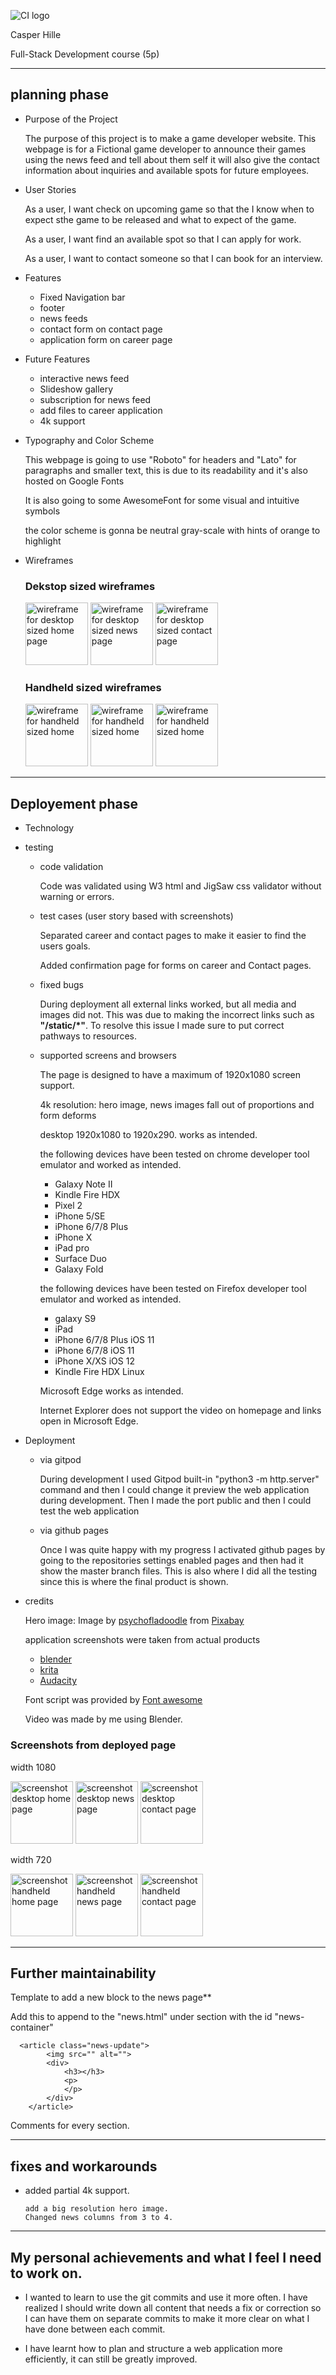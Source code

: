 ![CI logo](https://codeinstitute.s3.amazonaws.com/fullstack/ci_logo_small.png)

Casper Hille

Full-Stack Development course (5p)
***

## planning phase
* Purpose of the Project

   The purpose of this project is to make a game developer website.
   This webpage is for a Fictional game developer to announce their games using the news feed and tell about them self
   it will also give the contact information about inquiries and available spots for future employees.

* User Stories

   As a user, I want check on upcoming game so that the I know when to expect sthe game to be released and what to expect of the game.

   As a user, I want find an available spot so that I can apply for work.

   As a user, I want to contact someone so that I can book for an interview.

* Features

   * Fixed Navigation bar
   * footer
   * news feeds 
   * contact form on contact page
   * application form on career page

* Future Features

    * interactive news feed
    * Slideshow gallery
    * subscription for news feed
    * add files to career application
    * 4k support

* Typography and Color Scheme

   This webpage is going to use "Roboto" for headers and "Lato" for paragraphs and smaller text, this is due to its readability and it's also hosted on Google Fonts

   It is also going to some AwesomeFont for some visual and intuitive symbols

   the color scheme is gonna be neutral gray-scale with hints of orange to highlight 

* Wireframes

   ### Dekstop sized wireframes

   <img src="docs/wireframes/homedesktopsize.png" alt="wireframe for desktop sized home page" width="100">
   <img src="docs/wireframes/newsdesktopsize.png" alt="wireframe for desktop sized news page" width="100">
   <img src="docs/wireframes/contactdesktopsize.png" alt="wireframe for desktop sized contact page" width="100">

   ### Handheld sized wireframes

   <img src="docs/wireframes/homephonesize.png" alt="wireframe for handheld sized home" width="100">
   <img src="docs/wireframes/newsphonesize.png" alt="wireframe for handheld sized home" width="100">
   <img src="docs/wireframes/contactphonesize.png" alt="wireframe for handheld sized home" width="100">

***

## Deployement phase

* Technology
* testing
   * code validation
   
      Code was validated using W3 html and JigSaw css validator without warning or errors.

   * test cases (user story based with screenshots)

      Separated career and contact pages to make it easier to find the users goals.

      Added confirmation page for forms on career and Contact pages.

   * fixed bugs

      During deployment all external links worked, but all media and images did not.
      This was due to making the incorrect links such as **"/static/*"**.
      To resolve this issue I made sure to put correct pathways to resources.

   * supported screens and browsers

      The page is designed to have a maximum of 1920x1080 screen support.

      4k resolution: hero image, news images fall out of proportions and form deforms

      desktop 1920x1080 to 1920x290. works as intended.

      the following devices have been tested on chrome developer tool emulator and worked as intended.
      * Galaxy Note II
      * Kindle Fire HDX
      * Pixel 2
      * iPhone 5/SE
      * iPhone 6/7/8 Plus
      * iPhone X
      * iPad pro
      * Surface Duo
      * Galaxy Fold

      the following devices have been tested on Firefox developer tool emulator and worked as intended.
      * galaxy S9
      * iPad
      * iPhone 6/7/8 Plus iOS 11
      * iPhone 6/7/8 iOS 11
      * iPhone X/XS iOS 12
      * Kindle Fire HDX Linux

      Microsoft Edge works as intended.

      Internet Explorer does not support the video on homepage and links open in Microsoft Edge.

* Deployment
   * via gitpod
 
      During development I used Gitpod built-in "python3 -m http.server" command and then I could change it preview the web application during development. 
      Then I made the port public and then I could test the web application
 
   * via github pages
 
      Once I was quite happy with my progress I activated github pages by going to the repositories settings enabled pages and then had it show the master branch files. This is also where I did all the testing since this is where the final product is shown.


* credits

   Hero image: Image by [psychofladoodle](https://pixabay.com/users/psychofladoodle) from [Pixabay](https://pixabay.com)

   application screenshots were taken from actual products
     * [blender](https://www.blender.org/)
     * [krita](https://krita.org/)
     * [Audacity](https://www.audacityteam.org/)

   Font script was provided by [Font awesome](https://fontawesome.com/)

   Video was made by me using Blender.

 ### Screenshots from deployed page

width 1080

   <img src="docs/screenshots/shot-home-1080.png" alt="screenshot desktop home page" width="100">
   <img src="docs/screenshots/shot-news-1080.png" alt="screenshot desktop news page" width="100">
   <img src="docs/screenshots/shot-contact-1080.png" alt="screenshot desktop contact page" width="100">

width 720

   <img src="docs/screenshots/shot-home-720.png" alt="screenshot handheld home page" width="100">
   <img src="docs/screenshots/shot-news-720.png" alt="screenshot handheld news page" width="100">
   <img src="docs/screenshots/shot-contact-720.png" alt="screenshot handheld contact page" width="100">

 

***

## Further maintainability

Template to add a new block to the news page**

Add this to append to the "news.html" under section with the id "news-container"

      <article class="news-update">
            <img src="" alt="">
            <div>
                <h3></h3>
                <p>
                </p>
            </div>
        </article>
 

Comments for every section.

***
## fixes and workarounds
   * added partial 4k support.

         add a big resolution hero image.
         Changed news columns from 3 to 4.
   

***
## My personal achievements and what I feel I need to work on.
   * I wanted to learn to use the git commits and use it more often. I have realized I should write down all content that needs a fix or correction so I can have them on separate commits to make it more clear on what I have done between each commit.
 
   * I have learnt how to plan and structure a web application more efficiently, it can still be greatly improved.